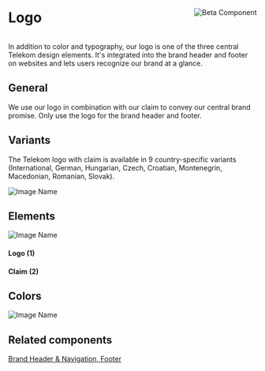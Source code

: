 <div style="display: inline-flex; align-items: center; justify-content: space-between; width: 100%;">
    <h1>Logo</h1>
    <img src="assets/beta.png" alt="Beta Component" />
</div>

In addition to color and typography, our logo is one of the three central Telekom design elements. It's integrated into the brand header and footer on websites and lets users recognize our brand at a glance.

## General

We use our logo in combination with our claim to convey our central brand promise.
Only use the logo for the brand header and footer.

## Variants

The Telekom logo with claim is available in 9 country-specific variants (International, German, Hungarian, Czech, Croatian, Montenegrin, Macedonian, Romanian, Slovak).

![Image Name](assets/3_components/logo/Logo-Claim-Varianten-EN.png)

## Elements

![Image Name](assets/3_components/logo/Logo-Claim.png)

#### Logo (1)

#### Claim (2)

## Colors

![Image Name](assets/3_components/logo/Farben-EN.png)

## Related components

<a href="?path=/usage/components-brand-header-navigation--standard">Brand Header & Navigation, </a>
<a href="?path=/usage/components-footer--standard">Footer</a>
